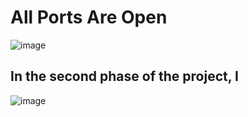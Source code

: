 # All Ports Are Open
![image](https://github.com/user-attachments/assets/4cbcb3ec-5ecc-4575-b0c4-06c6eae318f9)

## In the second phase of the project, I 

![image](https://github.com/user-attachments/assets/9d7a4e75-e746-425c-955b-bb2183b0aed6)


